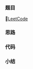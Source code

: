 ### 题目

🔗[LeetCode](https://leetcode-cn.com/problems/implement-queue-using-stacks/)

### 思路

### 代码

### 小结